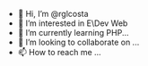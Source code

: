 - 👋 Hi, I’m @rglcosta
- 👀 I’m interested in E\Dev Web
- 🌱 I’m currently learning PHP...
- 💞️ I’m looking to collaborate on ...
- 📫 How to reach me ...

<!---
rglcosta/rglcosta is a ✨ special ✨ repository because its `README.md` (this file) appears on your GitHub profile.
You can click the Preview link to take a look at your changes.
--->

